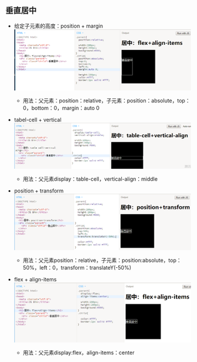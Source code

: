 ## 垂直居中

* 给定子元素的高度：position + margin![](/assets/position_margin.png)
  * 用法：父元素：position：relative，子元素：position：absolute，top：0，bottom：0，margin：auto 0

* tabel-cell + vertical![](/assets/table-call_vertical.png)
  * 用法：父元素display：table-cell，vertical-align：middle
* position + transform![](/assets/position_transform.png)
  * 用法：父元素position：relative，子元素：position:absolute，top：50%，left：0，transform：translateY\(-50%\)
* flex + align-items![](/assets/flex_align-items.png)

  * 用法：父元素display:flex，align-items：center





